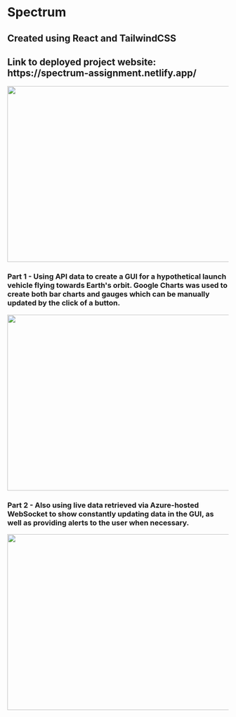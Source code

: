 # Spectrum

<h2>Created using React and TailwindCSS</h2>
<h2>Link to deployed project website: https://spectrum-assignment.netlify.app/</h2>

<img src="https://github.com/hari-pace/spectrum/assets/139553466/bd661728-f7ed-42ad-98a4-929b1d31094e" height="400px" width="800px" />

<h3> Part 1 - Using API data to create a GUI for a hypothetical launch vehicle flying towards Earth's orbit. Google Charts was used to create both bar charts and gauges which can be manually updated by the click of a button. </h3>
<img src="https://github.com/hari-pace/spectrum/assets/139553466/4697466e-0528-49ea-97ef-6d9e392a2857" height="400px" width="800px" />

<h3> Part 2 - Also using live data retrieved via Azure-hosted WebSocket to show constantly updating data in the GUI, as well as providing alerts to the user when necessary. </h3>
<img src="https://github.com/hari-pace/spectrum/assets/139553466/48d89b39-2264-43f2-a2fa-2567fcbb9625" height="400px" width="800px" />
